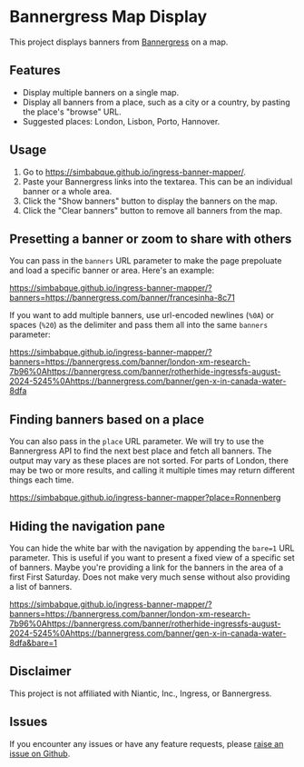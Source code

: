 # Bannergress Map Display

This project displays banners from [Bannergress](https://bannergress.com) on a map.

## Features

- Display multiple banners on a single map.
- Display all banners from a place, such as a city or a country, by pasting the place's "browse" URL.
- Suggested places: London, Lisbon, Porto, Hannover.

## Usage

1. Go to https://simbabque.github.io/ingress-banner-mapper/.
2. Paste your Bannergress links into the textarea. This can be an individual banner or a whole area.
3. Click the "Show banners" button to display the banners on the map.
4. Click the "Clear banners" button to remove all banners from the map.


## Presetting a banner or zoom to share with others

You can pass in the `banners` URL parameter to make the page prepoluate and load a specific banner or area. Here's an example:

https://simbabque.github.io/ingress-banner-mapper/?banners=https://bannergress.com/banner/francesinha-8c71

If you want to add multiple banners, use url-encoded newlines (`%0A`) or spaces (`%20`) as the delimiter and pass them all into the same `banners` parameter: 

https://simbabque.github.io/ingress-banner-mapper/?banners=https://bannergress.com/banner/london-xm-research-7b96%0Ahttps://bannergress.com/banner/rotherhide-ingressfs-august-2024-5245%0Ahttps://bannergress.com/banner/gen-x-in-canada-water-8dfa

## Finding banners based on a place

You can also pass in the `place` URL parameter. We will try to use the Bannergress API to find the next best place and fetch all banners. The output may vary as these places are not sorted. For parts of London, there may be two or more results, and calling it multiple times may return different things each time.

https://simbabque.github.io/ingress-banner-mapper?place=Ronnenberg


## Hiding the navigation pane

You can hide the white bar with the navigation by appending the `bare=1` URL parameter. This is useful if you want to present a fixed view of a specific set of banners. Maybe you're providing a link for the banners in the area of a first First Saturday. Does not make very much sense without also providing a list of banners.

https://simbabque.github.io/ingress-banner-mapper/?banners=https://bannergress.com/banner/london-xm-research-7b96%0Ahttps://bannergress.com/banner/rotherhide-ingressfs-august-2024-5245%0Ahttps://bannergress.com/banner/gen-x-in-canada-water-8dfa&bare=1

## Disclaimer

This project is not affiliated with Niantic, Inc., Ingress, or Bannergress.

## Issues

If you encounter any issues or have any feature requests, please [raise an issue on Github](https://github.com/simbabque/ingress-banner-mapper/issues).